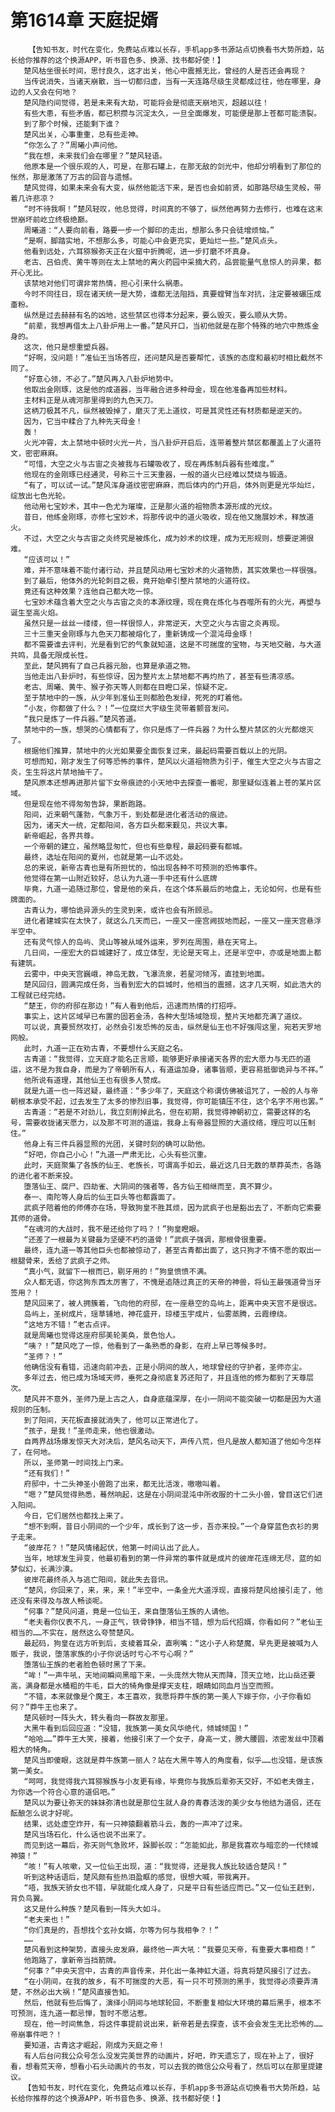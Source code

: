 # 第1614章 天庭捉婿
        【告知书友，时代在变化，免费站点难以长存，手机app多书源站点切换看书大势所趋，站长给你推荐的这个换源APP，听书音色多、换源、找书都好使！】
       楚风枯坐很长时间，思忖良久，这才出关，他心中震撼无比，曾经的人是否还会再现？
       当传说消失，当诸天崩散，当一切都归虚，当有一天连路尽级生灵都成过往，他在哪里，身边的人又会在何地？
       楚风隐约间觉得，若是未来有大劫，可能将会是彻底天崩地灭，超越以往！
       有些大患，有些矛盾，都已积攒与沉淀太久，一旦全面爆发，可能便是那上苍都可能溃裂。
       到了那个时候，还能剩下谁？
       楚风出关，心事重重，总有些走神。
       “你怎么了？”周曦小声问他。
       “我在想，未来我们会在哪里？”楚风轻语。
       他原本是一个很乐观的人，可是，在那石罐上，在那无敌的剑光中，他却分明看到了那位的怅然，那是激荡了万古的回音与遗憾。
       楚风觉得，如果未来会有大变，纵然他能活下来，是否也会如前贤，如那路尽级生灵般，带着几许悲凉？
       “时不待我啊！”楚风轻叹，他总觉得，时间真的不够了，纵然他再努力去修行，也难在这末世崩坏前屹立终极绝巅。
       周曦道：“人要向前看，路要一步一个脚印的走出，想那么多只会徒增烦恼。”
       “是啊，脚踏实地，不想那么多，可能心中会更充实，更灿烂一些。”楚风点头。
       他看到远处，六耳猕猴弥天正在火窟中折腾呢，进一步打磨不坏真身。
       老古、吕伯虎、黄牛等则在太上禁地的离火药园中采摘大药，品尝能量气息惊人的异果，都开心无比。
       该禁地对他们可谓非常热情，担心引来什么祸患。
       今时不同往日，现在诸天统一是大势，谁都无法阻挡，真要螳臂当车对抗，注定要被碾压成齑粉。
       纵然是过去赫赫有名的凶地，这些禁区也得本分起来，要么毁灭，要么顺从大势。
       “前辈，我想再借太上八卦炉用上一番。”楚风开口，当初他就是在那个特殊的地穴中熬炼金身的。
       这次，他只是想重塑兵器。
       “好啊，没问题！”准仙王当场答应，还问楚风是否要帮忙，该族的态度和最初时相比截然不同了。
       “好意心领，不必了。”楚风再入八卦炉地势中。
       他取出金刚琢，这是他的成道器，当年融合进多种母金，现在他准备再加些材料。
       主材料正是从魂河那里得到的九色天刀。
       这柄刀极其不凡，纵然被毁掉了，磨灭了无上道纹，可是其灵性还有材质都是逆天的。
       因为，它当中糅合了九种先天母金！
       轰！
       火光冲霄，太上禁地中顿时火光一片，当八卦炉开启后，连带着整片禁区都覆盖上了火道符文，密密麻麻。
       “可惜，大空之火与古宙之炎被我与石罐吸收了，现在再炼制兵器有些难度。”
       他现在的金刚琢已经通灵，号称三十三天重器，一般的道火已经难以焚烧与锻造。
       “有了，可以试一试。”楚风浑身道纹密密麻麻，而后体内的门开启，体外则更是光华灿烂，绽放出七色光轮。
       他动用七宝妙术，其中一色尤为璀璨，正是那火道的祖物质本源形成的光纹。
       昔日，他练金刚琢，亦修七宝妙术，将那传说中的道火吸收，现在他又施展妙术，释放道火。
       不过，大空之火与古宙之炎终究是被炼化，成为妙术的纹理，成为无形规则，想要逆溯很难。
       “应该可以！”
       难，并不意味着不能付诸行动，并且楚风动用七宝妙术的火道物质，其实效果也一样很强。
       到了最后，他体外的光轮刺目之极，竟开始牵引整片禁地的火道符纹。
       竟还有这种效果？连他自己都大吃一惊。
       七宝妙术蕴含着大空之火与古宙之炎的本源纹理，现在竟在炼化与吞噬所有的火光，再塑与诞生至高火焰。
       虽然只是一丝丝一缕缕，但一样很惊人，非常逆天，大空之火与古宙之炎再现。
       三十三重天金刚琢与九色天刀都被熔化了，重新铸成一个混沌母金琢！
       都不需要谁去评判，光是看到它的气象就知道，这是不可揣度的宝物，与天地交融，与大道共鸣，具备无限成长性。
       至此，楚风拥有了自己兵器元胎，也算是承道之物。
       当他走出八卦炉时，有些惊讶，因为整片太上禁地都不再灼热了，甚至有些清凉感。
       老古、周曦、黄牛、猴子弥天等人则都在目瞪口呆，惊疑不定。
       至于禁地中的一族，从少年到准仙王则都脸色发绿，死死的盯着他。
       “小友，你都做了什么？！”一位腐烂大宇级生灵带着颤音发问。
       “我只是炼了一件兵器。”楚风答道。
       禁地中的一族，想哭的心情都有了，你只是炼了一件兵器？为什么整片禁区的火光都熄灭了。
       根据他们推算，禁地中的火光如果要全面恢复过来，最起码需要百载以上的光阴。
       可想而知，刚才发生了何等恐怖的事件，楚风以火道祖物质为引子，催生大空之火与古宙之炎，生生将这片禁地抽干了。
       楚风原本还想再进那片留下女帝痕迹的小天地中去探查一番呢，那里疑似连着上苍的某片区域。
       但是现在他不得匆匆告辞，果断跑路。
       阳间，近来朝气蓬勃，气象万千，到处都是进化者活动的痕迹。
       因为，诸天大一统，定都阳间，各方巨头都来觐见，共议大事。
       新帝崛起，各界共尊。
       一个帝朝的建立，虽然略显匆忙，但也有些章程，最起码要有都城。
       最终，选址在阳间的夏州，也就是第一山不远处。
       总的来说，新帝古青也是有所担忧的，怕出现各种不可预测的恐怖事件。
       他觉得在第一山附近较好，总认为九道一手中还有什么底牌
       毕竟，九道一追随过那位，曾是他的亲兵，在这个体系最后的地盘上，无论如何，也是有些牌面的。
       古青认为，哪怕诡异源头的生灵到来，或许也会有所顾忌。
       进化者建城实在太快了，就这么几天而已，一座又一座宫阙拔地而起，一座又一座天宫悬浮半空中。
       还有灵气惊人的岛屿、灵山等被从域外运来，罗列在周围，悬在天穹上。
       几日间，一座宏大的巨城建好了，成立体型，无论是天穹上，还是半空中，亦或是地面上都有建筑。
       云雾中，中央天宫巍峨，神岛无数，飞瀑流泉，若星河倾泻，直挂到地面。
       楚风回归，圆满完成任务，当看到宏大的巨城时，他相当的震撼，这才几天啊，如此浩大的工程就已经完结。
       “楚王，你的府邸在那边！”有人看到他后，迅速而热情的打招呼。
       事实上，这片区域早已布置的固若金汤，各种大型场域隐现，整片天地都充满了道纹。
       可以说，真要贸然攻打，必然会引发恐怖的反击，纵然是仙王也不好强闯这里，宛若天罗地网般。
       此时，九道一正在劝古青，不要想什么天庭之名。
       古青道：“我觉得，立天庭才能名正言顺，能够更好承接诸天各界的宏大愿力与无匹的道运，这不是为我自身，而是为了帝朝所有人，有道运加身，诸事皆顺，更容易抵御诡异与不祥。”
       他所说有道理，其他仙王也有很多人赞成。
       就是九道一也一阵迟疑，最终道：“多少年了，天庭这个称谓仿佛被诅咒了，一般的人与帝朝根本承受不起，过去发生了太多的惨烈旧事，我觉得，你可能镇压不住，这个名字不用也罢。”
       古青道：“若是不对劲儿，我立刻削掉此名，但在初期，我觉得神朝初立，需要这样的名号，需要收拢诸天愿力，以及那不可测的道运，我身上有帝器显照的大道纹络，理应可以压制住。”
       他身上有三件兵器显照的光团，关键时刻的确可以助他。
       “好吧，你自己小心！”九道一严肃无比，心头有些沉重。
       此时，天庭聚集了各族的仙王、老族长，可谓高手如云，最近这几日无数的草莽英杰，各路的进化者不断来投。
       堕落仙王、腐尸、四劫雀、大阴间的强者等，各方仙王相继而至，真不算少。
       泰一、南陀等人身后的仙王巨头等也都露面了。
       武疯子陪着他的师傅亦在场，导致狗皇不胜其烦，因为武疯子也是豁出去了，不断向它索要其师的道骨。
       “在魂河的大战时，我不是还给你了吗？！”狗皇瞪眼。
       “还差了一根最为关键最为坚硬不朽的道骨！”武疯子强调，那根骨很重要。
       最终，连九道一等其他巨头也都被惊动了，甚至古青都出面了，这只狗才不情不愿的取出一根腿骨来，丢给了武疯子之师。
       “真小气，就留下一根而已，剔牙用的！”狗皇愤愤不满。
       众人都无语，你这狗东西太厉害了，不愧是追随过真正的天帝的神兽，将仙王最强道骨当牙签用？！
       楚风回来了，被人拥簇着，飞向他的府邸，在一座悬空的岛屿上，距离中央天宫不是很远。
       岛屿上，圣树成片，瑶草铺地，神花盛开，琼楼玉宇成片，仙雾蒸腾，云霞缭绕。
       “这地方不错！”老古点评。
       就是周曦也觉得这座府邸美轮美奂，景色怡人。
       “咦？！”楚风吃了一惊，他看到了一条熟悉的身影，在府上早已等候多时。
       “圣师？！”
       他确信没有看错，迅速向前冲去，正是小阴间的故人，地球曾经的守护者，圣师亦尘。
       多年过去，他已成为场域天师，垂死之身彻底复苏还阳了，并且连他的修为都到了天尊层次。
       楚风并不意外，圣师乃是上古之人，自身底蕴深厚，在小一阴间不能突破一切都是因为大道规则的压制。
       到了阳间，天花板直接就消失了，他可以正常进化了。
       “孩子，是我！”圣师走来，他也很激动。
       自两界战场爆发惊天大对决后，楚风名动天下，声传八荒，但凡是故人都知道了他如今怎样了，在何地。
       所以，圣师第一时间找上门来。
       “还有我们！”
       府邸中，十二头神圣小兽跑了出来，都无比活泼，嗷嗷叫着。
       “嗯？”楚风觉得熟悉，蓦然响起，这是在小阴间混沌中所收服的十二头小兽，曾目送它们进入阳间。
       今日，它们居然也都找上来了。
       “想不到啊，昔日小阴间的一个少年，成长到了这一步，吾亦来投。”一个身穿蓝色衣衫的男子走来。
       “彼岸花？！”楚风情绪起伏，他第一时间认出了此人。
       当年，地球发生异变，他最初看到的第一件异常的事件就是成片的彼岸花连绵无尽，蓝的如梦似幻，长满沙漠。
       彼岸花最终杀入与逃亡阳间，就此失去音讯。
       “楚风，你回来了，来，来，来！”半空中，一条金光大道浮现，直接将楚风给接引走了，他还没有来得及与故人畅谈呢。
       “何事？”楚风问道，竟是一位仙王，来自堕落仙王族的人请他。
       “老夫看你仪表不凡，一身正气，铁骨铮铮，相当不错，想为后代招婿，你看如何？”老仙王相当的……不实在，居然这么夸赞楚风。
       最起码，狗皇在远方听到后，支棱着耳朵，直咧嘴：“这小子人称楚魔，早先更是被喊为人贩子，我说，堕落家族的小子你说话时亏心不亏心啊？”
       堕落仙王族的老者脸色顿时黑了下来。
       “哞！”一声牛吼，天地间瞬间黑暗下来，一头庞然大物从天而降，顶天立地，比山岳还要高，满身都是水桶粗的牛毛，巨大的犄角像是撑天支柱，眼睛如同血月当空而照。
       “不错，本来就像是个魔王，本王喜欢，我愿将莽牛族的第一美人下嫁于你，小子你看如何？”莽牛王也来了。
       楚风顿时一阵头大，转头看向一群故友那里。
       大黑牛看到后回应道：“没错，我族第一美女风华绝代，倾城倾国！”
       “哈哈……”莽牛王大笑，接着，他接引来了一个女子，身高一丈，膀大腰圆，浓密发丝中顶着粗大的犄角。
       楚风当即傻眼，这就是莽牛族第一丽人？站在大黑牛等人的角度看，似乎……也没错，是该族第一美女。
       “呵呵，我觉得我六耳猕猴族与小友更有缘，毕竟你与我族后辈弥天交好，不如老夫做主，为你选一个符合心意的道侣吧。”
       楚风以为要让弥天的妹妹弥清也就是那位生就人身的青春活泼的美少女与他结为道侣，还在酝酿怎么说才好呢。
       结果，远处虚空炸开，有一只神猿翻着筋斗云，轰的一声冲了过来。
       楚风当场石化，什么话也说不出来了。
       而见到这一幕后，弥天则气急败坏，跺脚长叹：“怎能如此，那是我喜欢与暗恋的一代倾城神猿！”
       “咳！”有人咳嗽，又一位仙王出现，道：“我觉得，还是我人族比较适合楚风！”
       听到这种话语后，楚风颇有些热泪盈眶的感觉，很想大喊，带我离开。
       “唔，我族天骄女也不错，早就能化成人身了，只是平日有些适应而已。”又一位仙王赶到，背负鸟翼。
       这又是什么种族？楚风看到一阵头大如斗。
       “老夫来也！”
       “你们真是的，吾想找个玄孙女婿，尔等为何与我相争？！”
       ……
       楚风看到这种架势，直接头皮发麻，最终他一声大吼：“我要见天帝，有重要大事相商！”
       他跑路了，拿新帝当挡箭牌。
       “何事？”中央天宫中，古青的声音传来，并化出一条神虹大道，将真将楚风接引了过去。
       “在小阴间，在我的故乡，有不可揣度的大恶，有一只不可预测的黑手，我觉得必须要弄清楚，不然必出大祸！”楚风直接告知。
       然后，他就有些后悔了，演绎小阴间与地球轮回，不断重复相似大环境的幕后黑手，根本不可预测，连九道一都忌惮，暂时不愿沾惹。
       现在，他一时间焦急，将这件事提前说出来，新帝若是去探查，该不会会发生无比恐怖的……帝崩事件吧？！
       要知道，古青这才崛起，刚成为天庭之帝！
       有人后台问我公众号怎么没发完美世界的动画片，好吧，昨天遗忘了，现在补上了，很好看，想看荒天帝，想看小石头动画片的书友，可以去我的微信公众号看了，然后可以在那里提建议。
       【告知书友，时代在变化，免费站点难以长存，手机app多书源站点切换看书大势所趋，站长给你推荐的这个换源APP，听书音色多、换源、找书都好使！】